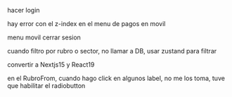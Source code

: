 
hacer login

hay error con el z-index en el menu de pagos en movil

menu movil
  cerrar sesion

cuando filtro por rubro o sector, no llamar a DB, usar zustand para filtrar

convertir a Nextjs15 y React19

en el RubroFrom, cuando hago click en algunos label, no me los toma, tuve que habilitar el radiobutton
